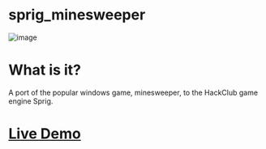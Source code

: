 # sprig_minesweeper

![image](https://i.ibb.co/C6gzSGW/image.png)

# What is it?
A port of the popular windows game, minesweeper, to the HackClub game engine Sprig.

# [Live Demo](https://sprig.hackclub.com/share/WW7AhxYooyFsxmrX1hKX)
